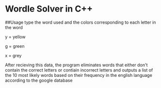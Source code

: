 # Wordle Solver in C++
##Usage
type the word used and the colors corresponding to each letter in the word

y = yellow

g = green

x = grey

After recieving this data, the program eliminates words that either don't contain the correct letters or contiain incorrect letters and outputs a list of the 10 most likely words based on their frequency in the english language according to the google database
